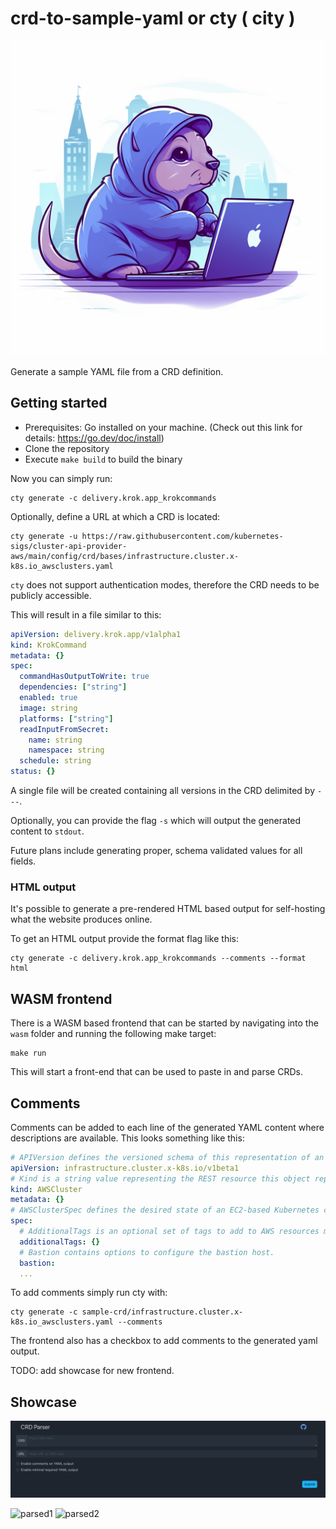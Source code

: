 # crd-to-sample-yaml or cty ( city )

![logo](./imgs/cty_logo.png)

Generate a sample YAML file from a CRD definition.

## Getting started
- Prerequisites: Go installed on your machine. (Check out this link for details: https://go.dev/doc/install)
- Clone the repository
- Execute `make build` to build the binary

Now you can simply run:

```
cty generate -c delivery.krok.app_krokcommands
```

Optionally, define a URL at which a CRD is located:

```
cty generate -u https://raw.githubusercontent.com/kubernetes-sigs/cluster-api-provider-aws/main/config/crd/bases/infrastructure.cluster.x-k8s.io_awsclusters.yaml
```

`cty` does not support authentication modes, therefore the CRD needs to be publicly accessible.

This will result in a file similar to this:

```yaml
apiVersion: delivery.krok.app/v1alpha1
kind: KrokCommand
metadata: {}
spec:
  commandHasOutputToWrite: true
  dependencies: ["string"]
  enabled: true
  image: string
  platforms: ["string"]
  readInputFromSecret:
    name: string
    namespace: string
  schedule: string
status: {}
```

A single file will be created containing all versions in the CRD delimited by `---`.

Optionally, you can provide the flag `-s` which will output the generated content to `stdout`.

Future plans include generating proper, schema validated values for all fields.

### HTML output

It's possible to generate a pre-rendered HTML based output for self-hosting what the website produces online.

To get an HTML output provide the format flag like this:

```
cty generate -c delivery.krok.app_krokcommands --comments --format html
```

## WASM frontend

There is a WASM based frontend that can be started by navigating into the `wasm` folder and running the following make
target:

```shell
make run
```

This will start a front-end that can be used to paste in and parse CRDs.

## Comments

Comments can be added to each line of the generated YAML content where descriptions are available. This looks something
like this:

```yaml
# APIVersion defines the versioned schema of this representation of an object. Servers should convert recognized schemas to the latest internal value, and may reject unrecognized values. More info: https://git.k8s.io/community/contributors/devel/sig-architecture/api-conventions.md#resources
apiVersion: infrastructure.cluster.x-k8s.io/v1beta1
# Kind is a string value representing the REST resource this object represents. Servers may infer this from the endpoint the client submits requests to. Cannot be updated. In CamelCase. More info: https://git.k8s.io/community/contributors/devel/sig-architecture/api-conventions.md#types-kinds
kind: AWSCluster
metadata: {}
# AWSClusterSpec defines the desired state of an EC2-based Kubernetes cluster.
spec:
  # AdditionalTags is an optional set of tags to add to AWS resources managed by the AWS provider, in addition to the ones added by default.
  additionalTags: {}
  # Bastion contains options to configure the bastion host.
  bastion:
  ...
```

To add comments simply run cty with:
```console
cty generate -c sample-crd/infrastructure.cluster.x-k8s.io_awsclusters.yaml --comments
```

The frontend also has a checkbox to add comments to the generated yaml output.

TODO: add showcase for new frontend.


## Showcase

![frontpage](./imgs/frontend.png)

![parsed1](./imgs/parsed1.png)
![parsed2](./imgs/parsed2.png)
